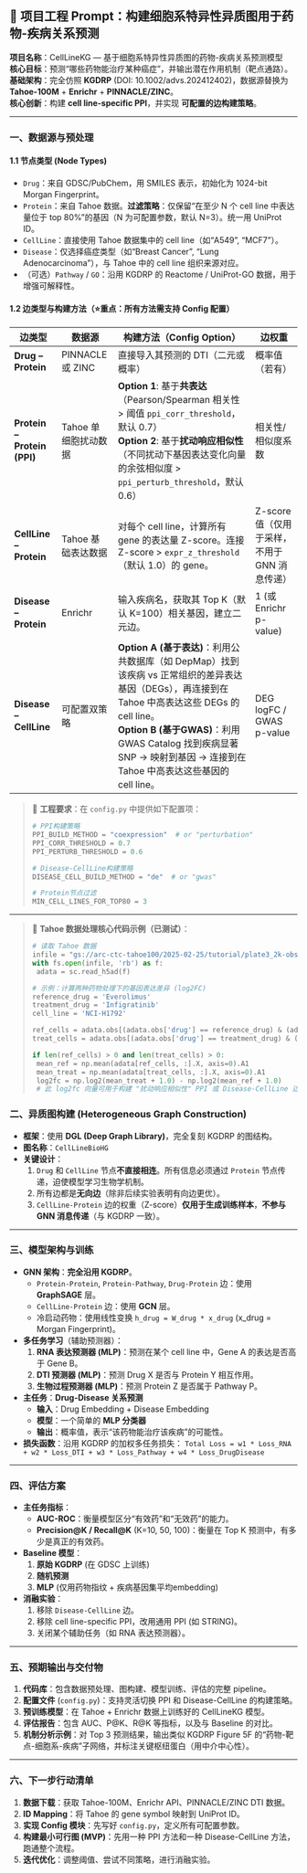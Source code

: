 ## 🧪 项目工程 Prompt：构建细胞系特异性异质图用于药物-疾病关系预测

**项目名称**：CellLineKG — 基于细胞系特异性异质图的药物-疾病关系预测模型  
**核心目标**：预测“哪些药物能治疗某种癌症”，并输出潜在作用机制（靶点通路）。  
**基础架构**：完全仿照 **KGDRP** (DOI: 10.1002/advs.202412402)，数据源替换为 **Tahoe-100M** + **Enrichr** + **PINNACLE/ZINC**。  
**核心创新**：构建 **cell line-specific PPI**，并实现 **可配置的边构建策略**。

---

### 一、数据源与预处理

#### 1.1 节点类型 (Node Types)

*   `Drug`：来自 GDSC/PubChem，用 SMILES 表示，初始化为 1024-bit Morgan Fingerprint。
*   `Protein`：来自 Tahoe 数据。**过滤策略**：仅保留“在至少 N 个 cell line 中表达量位于 top 80%”的基因（N 为可配置参数，默认 N=3）。统一用 UniProt ID。
*   `CellLine`：直接使用 Tahoe 数据集中的 cell line（如“A549”, “MCF7”）。
*   `Disease`：仅选择癌症类型（如“Breast Cancer”, “Lung Adenocarcinoma”），与 Tahoe 中的 cell line 组织来源对应。
*   （可选）`Pathway` / `GO`：沿用 KGDRP 的 Reactome / UniProt-GO 数据，用于增强可解释性。

#### 1.2 边类型与构建方法（⭐重点：所有方法需支持 Config 配置）

| 边类型                      | 数据源               | 构建方法（Config Option）                                    | 边权重                                        |
| --------------------------- | -------------------- | ------------------------------------------------------------ | --------------------------------------------- |
| **Drug – Protein**          | PINNACLE 或 ZINC     | 直接导入其预测的 DTI（二元或概率）                           | 概率值（若有）                                |
| **Protein – Protein (PPI)** | Tahoe 单细胞扰动数据 | **Option 1**: 基于**共表达**（Pearson/Spearman 相关性 > 阈值 `ppi_corr_threshold`，默认 0.7）<br>**Option 2**: 基于**扰动响应相似性**（不同扰动下基因表达变化向量的余弦相似度 > `ppi_perturb_threshold`，默认 0.6） | 相关性/相似度系数                             |
| **CellLine – Protein**      | Tahoe 基础表达数据   | 对每个 cell line，计算所有 gene 的表达量 Z-score。连接 Z-score > `expr_z_threshold`（默认 1.0）的 gene。 | Z-score 值（仅用于采样，不用于 GNN 消息传递） |
| **Disease – Protein**       | Enrichr              | 输入疾病名，获取其 Top K（默认 K=100）相关基因，建立二元边。 | 1 (或 Enrichr p-value)                        |
| **Disease – CellLine**      | 可配置双策略         | **Option A (基于表达)**：利用公共数据库（如 DepMap）找到该疾病 vs 正常组织的差异表达基因（DEGs），再连接到在 Tahoe 中高表达这些 DEGs 的 cell line。<br>**Option B (基于GWAS)**：利用 GWAS Catalog 找到疾病显著 SNP → 映射到基因 → 连接到在 Tahoe 中高表达这些基因的 cell line。 | DEG logFC / GWAS p-value                      |

> 📌 **工程要求**：在 `config.py` 中提供如下配置项：
>
> ```python
> # PPI构建策略
> PPI_BUILD_METHOD = "coexpression"  # or "perturbation"
> PPI_CORR_THRESHOLD = 0.7
> PPI_PERTURB_THRESHOLD = 0.6
> 
> # Disease-CellLine构建策略
> DISEASE_CELL_BUILD_METHOD = "de"  # or "gwas"
> 
> # Protein节点过滤
> MIN_CELL_LINES_FOR_TOP80 = 3
> 
> 
> ```

---

> 📌 **Tahoe 数据处理核心代码示例（已测试）**：
>
> ```python
> # 读取 Tahoe 数据
> infile = "gs://arc-ctc-tahoe100/2025-02-25/tutorial/plate3_2k-obs.h5ad"
> with fs.open(infile, 'rb') as f:
>  adata = sc.read_h5ad(f)
> 
> # 示例：计算两种药物处理下的基因表达差异 (log2FC)
> reference_drug = 'Everolimus'
> treatment_drug = 'Infigratinib'
> cell_line = 'NCI-H1792'
> 
> ref_cells = adata.obs[(adata.obs['drug'] == reference_drug) & (adata.obs['cell_name'] == cell_line)].index
> treat_cells = adata.obs[(adata.obs['drug'] == treatment_drug) & (adata.obs['cell_name'] == cell_line)].index
> 
> if len(ref_cells) > 0 and len(treat_cells) > 0:
>  mean_ref = np.mean(adata[ref_cells, :].X, axis=0).A1
>  mean_treat = np.mean(adata[treat_cells, :].X, axis=0).A1
>  log2fc = np.log2(mean_treat + 1.0) - np.log2(mean_ref + 1.0)
>  # 此 log2fc 向量可用于构建 "扰动响应相似性" PPI 或 Disease-CellLine 边
> ```

### 二、异质图构建 (Heterogeneous Graph Construction)

*   **框架**：使用 **DGL (Deep Graph Library)**，完全复刻 KGDRP 的图结构。
*   **图名称**：`CellLineBioHG`
*   **关键设计**：
    1.  `Drug` 和 `CellLine` 节点**不直接相连**。所有信息必须通过 `Protein` 节点传递，迫使模型学习生物学机制。
    2.  所有边都是**无向边**（除非后续实验表明有向边更优）。
    3.  `CellLine-Protein` 边的权重（Z-score）**仅用于生成训练样本**，**不参与 GNN 消息传递**（与 KGDRP 一致）。

---

### 三、模型架构与训练

*   **GNN 架构**：**完全沿用 KGDRP**。
    *   `Protein-Protein`, `Protein-Pathway`, `Drug-Protein` 边：使用 **GraphSAGE** 层。
    *   `CellLine-Protein` 边：使用 **GCN** 层。
    *   冷启动药物：使用线性变换 `h_drug = W_drug * x_drug` (x_drug = Morgan Fingerprint)。
*   **多任务学习**（辅助预测器）：
    1.  **RNA 表达预测器 (MLP)**：预测在某个 cell line 中，Gene A 的表达是否高于 Gene B。
    2.  **DTI 预测器 (MLP)**：预测 Drug X 是否与 Protein Y 相互作用。
    3.  **生物过程预测器 (MLP)**：预测 Protein Z 是否属于 Pathway P。
*   **主任务**：**Drug-Disease 关系预测**
    *   **输入**：Drug Embedding + Disease Embedding
    *   **模型**：一个简单的 **MLP 分类器**
    *   **输出**：概率值，表示“该药物能治疗该疾病”的可能性。
*   **损失函数**：沿用 KGDRP 的加权多任务损失：
    `Total Loss = w1 * Loss_RNA + w2 * Loss_DTI + w3 * Loss_Pathway + w4 * Loss_DrugDisease`

---

### 四、评估方案

*   **主任务指标**：
    *   **AUC-ROC**：衡量模型区分“有效药”和“无效药”的能力。
    *   **Precision@K / Recall@K** (K=10, 50, 100)：衡量在 Top K 预测中，有多少是真正的有效药。
*   **Baseline 模型**：
    1.  **原始 KGDRP** (在 GDSC 上训练)
    2.  **随机预测**
    3.  **MLP** (仅用药物指纹 + 疾病基因集平均embedding)
*   **消融实验**：
    1.  移除 `Disease-CellLine` 边。
    2.  移除 cell line-specific PPI，改用通用 PPI (如 STRING)。
    3.  关闭某个辅助任务（如 RNA 表达预测器）。

---

### 五、预期输出与交付物

1.  **代码库**：包含数据预处理、图构建、模型训练、评估的完整 pipeline。
2.  **配置文件** (`config.py`)：支持灵活切换 PPI 和 Disease-CellLine 的构建策略。
3.  **预训练模型**：在 Tahoe + Enrichr 数据上训练好的 CellLineKG 模型。
4.  **评估报告**：包含 AUC、P@K、R@K 等指标，以及与 Baseline 的对比。
5.  **机制分析示例**：对 Top 3 预测结果，输出类似 KGDRP Figure 5F 的“药物-靶点-细胞系-疾病”子网络，并标注关键枢纽蛋白（用中介中心性）。

---

### 六、下一步行动清单

1.  **数据下载**：获取 Tahoe-100M、Enrichr API、PINNACLE/ZINC DTI 数据。
2.  **ID Mapping**：将 Tahoe 的 gene symbol 映射到 UniProt ID。
3.  **实现 Config 模块**：先写好 `config.py`，定义所有可配置参数。
4.  **构建最小可行图 (MVP)**：先用一种 PPI 方法和一种 Disease-CellLine 方法，跑通整个流程。
5.  **迭代优化**：调整阈值、尝试不同策略，进行消融实验。

